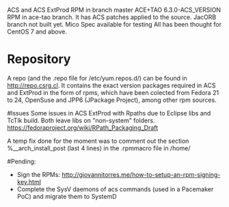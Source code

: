 ACS and ACS ExtProd RPM in branch master
ACE+TAO 6.3.0-ACS_VERSION RPM in ace-tao branch. It has ACS patches applied to the source.
JacORB branch not built yet. Mico Spec available for testing
All has been thought for CentOS 7 and above.

# Repository
A repo (and the .repo file for /etc/yum.repos.d/) can be found in http://repo.csrg.cl.
It contains the exact version packages required in ACS and ExtProd in the form of rpms, which have been colected
from Fedora 21 to 24, OpenSuse and JPP6 (JPackage Project), among other rpm sources.

#Issues
Some issues in ACS ExtProd with Rpaths due to Eclipse libs and TcTlk build. Both leave libs on "non-system" folders.
https://fedoraproject.org/wiki/RPath_Packaging_Draft

A temp fix done for the moment was to comment out the section %__arch_install_post (last 4 lines) 
in the .rpmmacro file in /home/<user used to build-rebuild rpm>

#Pending:
- Sign the RPMs: http://giovannitorres.me/how-to-setup-an-rpm-signing-key.html
- Complete the SysV daemons of acs commands (used in a Pacemaker PoC) and migrate them to SystemD
